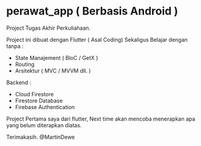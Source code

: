 # perawat_app ( Berbasis Android )

Project Tugas Akhir Perkuliahaan. 

Project ini dibuat dengan Flutter ( Asal Coding) Sekaligus Belajar dengan tanpa :
- State Manajement ( BloC / GetX )
- Routing
- Arsitektur ( MVC / MVVM dll. )

Backend :
- Cloud Firestore
- Firestore Database
- Firebase Authentication

Project Pertama saya dari flutter, Next time akan mencoba menerapkan apa yang belum diterapkan diatas.

Terimakasih.
@MartinDewe
